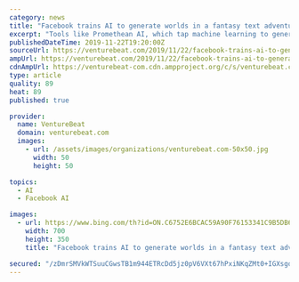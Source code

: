 ```yaml
---
category: news
title: "Facebook trains AI to generate worlds in a fantasy text adventure"
excerpt: "Tools like Promethean AI, which tap machine learning to generate scenes, promise to ease the design burden somewhat. But barriers remain. That’s why researchers at Facebook, the University of Lorraine, and the University College London in a preprint research paper investigated an AI approach to creating game worlds. Using content from LIGHT ..."
publishedDateTime: 2019-11-22T19:20:00Z
sourceUrl: https://venturebeat.com/2019/11/22/facebook-trains-ai-to-generate-worlds-in-a-fantasy-text-adventure/
ampUrl: https://venturebeat.com/2019/11/22/facebook-trains-ai-to-generate-worlds-in-a-fantasy-text-adventure/amp/
cdnAmpUrl: https://venturebeat-com.cdn.ampproject.org/c/s/venturebeat.com/2019/11/22/facebook-trains-ai-to-generate-worlds-in-a-fantasy-text-adventure/amp/
type: article
quality: 89
heat: 89
published: true

provider:
  name: VentureBeat
  domain: venturebeat.com
  images:
    - url: /assets/images/organizations/venturebeat.com-50x50.jpg
      width: 50
      height: 50

topics:
  - AI
  - Facebook AI

images:
  - url: https://www.bing.com/th?id=ON.C6752E6BCAC59A90F76153341C9B5DB6
    width: 700
    height: 350
    title: "Facebook trains AI to generate worlds in a fantasy text adventure"

secured: "/zDmrSMVkWTSuuCGwsTB1m944ETRcDd5jz0pV6VXt67hPxiNKqZMt0+IGXsgq7W1Uu2eOwJ8X6HfTxLQ3poi6vvpzcNI7chiYAALzk561b+vrqe5tPAMS7wWxuvG33tGm7j9lk3eq/SiD6KFj0KqGURkKHqvLrGQsW09TMIjC9RSkje4fltTbD4Fm9A3Fg/JV16yPg0cgDCtTtKm5lkPFRjORjLtPbFq5gPeZ70roKixOFoinEDT5ypciijuJA4ZD2a3GNf3HzMn67FVd+CzBA==;eymCesw7JM8ot2GCCcfhzA=="
---
```


